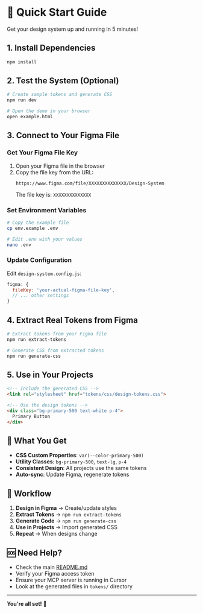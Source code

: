 # 🚀 Quick Start Guide

Get your design system up and running in 5 minutes!

## 1. Install Dependencies
```bash
npm install
```

## 2. Test the System (Optional)
```bash
# Create sample tokens and generate CSS
npm run dev

# Open the demo in your browser
open example.html
```

## 3. Connect to Your Figma File

### Get Your Figma File Key
1. Open your Figma file in the browser
2. Copy the file key from the URL:
   ```
   https://www.figma.com/file/XXXXXXXXXXXXXX/Design-System
   ```
   The file key is: `XXXXXXXXXXXXXX`

### Set Environment Variables
```bash
# Copy the example file
cp env.example .env

# Edit .env with your values
nano .env
```

### Update Configuration
Edit `design-system.config.js`:
```javascript
figma: {
  fileKey: 'your-actual-figma-file-key',
  // ... other settings
}
```

## 4. Extract Real Tokens from Figma
```bash
# Extract tokens from your Figma file
npm run extract-tokens

# Generate CSS from extracted tokens
npm run generate-css
```

## 5. Use in Your Projects
```html
<!-- Include the generated CSS -->
<link rel="stylesheet" href="tokens/css/design-tokens.css">

<!-- Use the design tokens -->
<div class="bg-primary-500 text-white p-4">
  Primary Button
</div>
```

## 🎯 What You Get

- **CSS Custom Properties**: `var(--color-primary-500)`
- **Utility Classes**: `bg-primary-500`, `text-lg`, `p-4`
- **Consistent Design**: All projects use the same tokens
- **Auto-sync**: Update Figma, regenerate tokens

## 🔄 Workflow

1. **Design in Figma** → Create/update styles
2. **Extract Tokens** → `npm run extract-tokens`
3. **Generate Code** → `npm run generate-css`
4. **Use in Projects** → Import generated CSS
5. **Repeat** → When designs change

## 🆘 Need Help?

- Check the main [README.md](README.md)
- Verify your Figma access token
- Ensure your MCP server is running in Cursor
- Look at the generated files in `tokens/` directory

---

**You're all set! 🎉**



